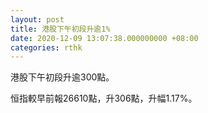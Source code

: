 ```yaml
---
layout: post
title: 港股下午初段升逾1%
date: 2020-12-09 13:07:38.000000000 +08:00
categories: rthk
---
```


港股下午初段升逾300點。

恒指較早前報26610點，升306點，升幅1.17%。
